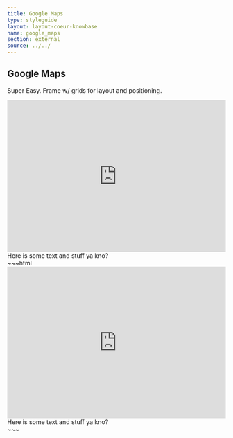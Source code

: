 ```yaml
---
title: Google Maps
type: styleguide
layout: layout-coeur-knowbase
name: google_maps
section: external
source: ../../
---
```


<main markdown="1">

## Google Maps

Super Easy. Frame w/ grids for layout and positioning.

<div class="_styleguide-example">
  <div class="_grid-two ">
    <iframe src="https://www.google.com/maps/embed?pb=!1m18!1m12!1m3!1d3316.5978685715722!2d-84.29012398515546!3d33.77105593994369!2m3!1f0!2f0!3f0!3m2!1i1024!2i768!4f13.1!3m3!1m2!1s0x88f507412eb46f77%3A0x62f5f7c69abf710f!2s144+S+Columbia+Dr%2C+Decatur%2C+GA+30030!5e0!3m2!1sen!2sus!4v1497632535790" width="100%" height="350" frameborder="0" style="border:0" allowfullscreen></iframe>
    Here is some text and stuff ya kno?
  </div>
</div>
~~~html
<div class="_grid-one ">
  <div class="_grid-two ">
    <iframe src="https://www.google.com/maps/embed?pb=!1m18!1m12!1m3!1d3316.5978685715722!2d-84.29012398515546!3d33.77105593994369!2m3!1f0!2f0!3f0!3m2!1i1024!2i768!4f13.1!3m3!1m2!1s0x88f507412eb46f77%3A0x62f5f7c69abf710f!2s144+S+Columbia+Dr%2C+Decatur%2C+GA+30030!5e0!3m2!1sen!2sus!4v1497632535790" width="100%" height="350" frameborder="0" style="border:0" allowfullscreen></iframe>
    <div>
      Here is some text and stuff ya kno?
    </div>
  </div>
</div>
~~~

</main>




